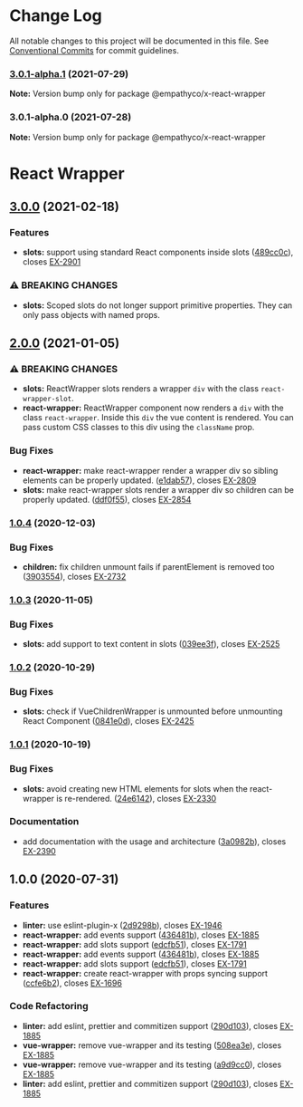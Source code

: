 # Change Log

All notable changes to this project will be documented in this file.
See [Conventional Commits](https://conventionalcommits.org) for commit guidelines.

### [3.0.1-alpha.1](https://github.com/empathyco/x/compare/@empathyco/x-react-wrapper@3.0.1-alpha.0...@empathyco/x-react-wrapper@3.0.1-alpha.1) (2021-07-29)

**Note:** Version bump only for package @empathyco/x-react-wrapper





### 3.0.1-alpha.0 (2021-07-28)

**Note:** Version bump only for package @empathyco/x-react-wrapper





# React Wrapper
## [3.0.0](https://bitbucket.org/colbenson/react-wrapper/branches/compare/v3.0.0%0Dv2.0.0) (2021-02-18)


### Features

* **slots:** support using standard React components inside slots ([489cc0c](https://bitbucket.org/colbenson/react-wrapper/commits/489cc0cfa8eab5e71233bba541bf2257d3bbbaa0)), closes [EX-2901](https://searchbroker.atlassian.net/browse/EX-2901)

### ⚠ BREAKING CHANGES

* **slots:** Scoped slots do not longer support primitive properties. They can only pass objects with named props.

## [2.0.0](https://bitbucket.org/colbenson/react-wrapper/branches/compare/v2.0.0%0Dv1.0.4) (2021-01-05)


### ⚠ BREAKING CHANGES

* **slots:** ReactWrapper slots renders a wrapper `div` with the class `react-wrapper-slot`.
* **react-wrapper:** ReactWrapper component now renders a `div` with the class `react-wrapper`. Inside this `div` the vue content is rendered. You can pass custom CSS classes to this div using the `className` prop.

### Bug Fixes

* **react-wrapper:** make react-wrapper render a wrapper div so sibling elements can be properly updated. ([e1dab57](https://bitbucket.org/colbenson/react-wrapper/commits/e1dab576e2d66f73e075e85abcf0396a69201dc3)), closes [EX-2809](https://searchbroker.atlassian.net/browse/EX-2809)
* **slots:** make react-wrapper slots render a wrapper div so children can be properly updated. ([ddf0f55](https://bitbucket.org/colbenson/react-wrapper/commits/ddf0f551bd4f19c1beaf737c5e5a50d3f5e24302)), closes [EX-2854](https://searchbroker.atlassian.net/browse/EX-2854)

### [1.0.4](https://bitbucket.org/colbenson/react-wrapper/branches/compare/v1.0.4%0Dv1.0.3) (2020-12-03)


### Bug Fixes

* **children:** fix children unmount fails if parentElement is removed too ([3903554](https://bitbucket.org/colbenson/react-wrapper/commits/3903554dc4a770f0f5a47f47d9600a853943e9fc)), closes [EX-2732](https://searchbroker.atlassian.net/browse/EX-2732)

### [1.0.3](https://bitbucket.org/colbenson/react-wrapper/branches/compare/v1.0.3%0Dv1.0.2) (2020-11-05)


### Bug Fixes

* **slots:** add support to text content in slots ([039ee3f](https://bitbucket.org/colbenson/react-wrapper/commits/039ee3f53f00241d2ea1bb879ba4c047d359c636)), closes [EX-2525](https://searchbroker.atlassian.net/browse/EX-2525)

### [1.0.2](https://bitbucket.org/colbenson/react-wrapper/branches/compare/v1.0.2%0Dv1.0.1) (2020-10-29)


### Bug Fixes

* **slots:** check if VueChildrenWrapper is unmounted before unmounting React Component ([0841e0d](https://bitbucket.org/colbenson/react-wrapper/commits/0841e0db8843722d784dc9371bf52e2fc63a2e51)), closes [EX-2425](https://searchbroker.atlassian.net/browse/EX-2425)

### [1.0.1](https://bitbucket.org/colbenson/react-wrapper/branches/compare/v1.0.1%0Dv1.0.0) (2020-10-19)


### Bug Fixes

* **slots:** avoid creating new HTML elements for slots when the react-wrapper is re-rendered. ([24e6142](https://bitbucket.org/colbenson/react-wrapper/commits/24e61426442671a3a8293a140fd93ae81dacd77f)), closes [EX-2330](https://searchbroker.atlassian.net/browse/EX-2330)


### Documentation

* add documentation with the usage and architecture ([3a0982b](https://bitbucket.org/colbenson/react-wrapper/commits/3a0982b2074eaf1a10a52bf29361d85330c75d79)), closes [EX-2390](https://searchbroker.atlassian.net/browse/EX-2390)

## 1.0.0 (2020-07-31)


### Features

* **linter:** use eslint-plugin-x ([2d9298b](https://bitbucket.org/colbenson/react-wrapper/commits/2d9298b81d5275e3e17f34a2af0e55a485160875)), closes [EX-1946](https://searchbroker.atlassian.net/browse/EX-1946)
* **react-wrapper:** add events support ([436481b](https://bitbucket.org/colbenson/react-wrapper/commits/436481be18a27a295767a3ca524ddbf6f26be5e8)), closes [EX-1885](https://searchbroker.atlassian.net/browse/EX-1885)
* **react-wrapper:** add slots support ([edcfb51](https://bitbucket.org/colbenson/react-wrapper/commits/edcfb51a050a740a716c8573f5ea35dea6bf7259)), closes [EX-1791](https://searchbroker.atlassian.net/browse/EX-1791)
* **react-wrapper:** add events support ([436481b](https://bitbucket.org/colbenson/react-wrapper/commits/436481be18a27a295767a3ca524ddbf6f26be5e8)), closes [EX-1885](https://searchbroker.atlassian.net/browse/EX-1885)
* **react-wrapper:** add slots support ([edcfb51](https://bitbucket.org/colbenson/react-wrapper/commits/edcfb51a050a740a716c8573f5ea35dea6bf7259)), closes [EX-1791](https://searchbroker.atlassian.net/browse/EX-1791)
* **react-wrapper:** create react-wrapper with props syncing support ([ccfe6b2](https://bitbucket.org/colbenson/react-wrapper/commits/ccfe6b20f0d5ef7f0fd0ecd168cee492b8f0a529)), closes [EX-1696](https://searchbroker.atlassian.net/browse/EX-1696)


### Code Refactoring

* **linter:** add eslint, prettier and commitizen support ([290d103](https://bitbucket.org/colbenson/react-wrapper/commits/290d103d0fad4987a649ae423a2c025532f8b3c2)), closes [EX-1885](https://searchbroker.atlassian.net/browse/EX-1885)
* **vue-wrapper:** remove vue-wrapper and its testing ([508ea3e](https://bitbucket.org/colbenson/react-wrapper/commits/508ea3ee11864e821b52fdf2858344dc8dd417ff)), closes [EX-1885](https://searchbroker.atlassian.net/browse/EX-1885)
* **vue-wrapper:** remove vue-wrapper and its testing ([a9d9cc0](https://bitbucket.org/colbenson/react-wrapper/commits/a9d9cc022876550f5f87aa801a5dec9deec7b4fb)), closes [EX-1885](https://searchbroker.atlassian.net/browse/EX-1885)
* **linter:** add eslint, prettier and commitizen support ([290d103](https://bitbucket.org/colbenson/react-wrapper/commits/290d103d0fad4987a649ae423a2c025532f8b3c2)), closes [EX-1885](https://searchbroker.atlassian.net/browse/EX-1885)
